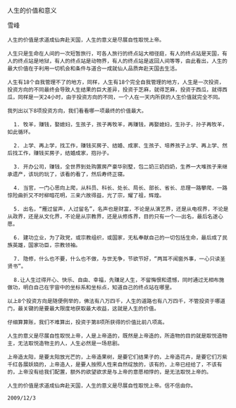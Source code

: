 人生的价值和意义

雪峰


    人生的价值是求道成仙奔赴天国，人生的意义是尽展自性取悦上帝。

    人生只是生命在人间的一次短暂旅行，可各人旅行的终点站大相径庭，有人的终点站是天国，有人的终点站是地狱，有人的终点站是动物界，有人的终点站是返回人间等等，由此看出，人生的最大价值在于利用一切机会和条件与道合一成就仙人品质奔赴天国去生活。

    人生有18个自我管理不了的地方，同样，人生有18个完全自我管理的地方，人生是一次投资，投资方向的不同最终会导致人生结果的巨大差异，投资于芝麻，就得芝麻，投资于西瓜，就得西瓜，同样是一天24小时，由于投资方向的不同，一个人在一天内所获的人生价值就完全不同。

    我列出以下8项投资方向，我们看看哪一项最终的价值最大。

      1. 牧羊，赚钱，娶媳妇，生孩子，孩子再牧羊，再赚钱，再娶媳妇，生孙子，孙子再牧羊，如此循环。

      2. 上学、再上学，找工作，赚钱买房子、结婚、成家、生孩子、培养孩子上学、再上学、然后找工作，赚钱买房子，结婚成家，抱孙子。

      3. 开办公司，赚钱，全世界到处购置房产豪华别墅，包二奶三奶四奶，生养一大堆孩子来继承遗产，该玩的玩了，该看的看了，然后寿终正寝。

      4. 当官，一门心思向上爬，从科员、科长、处长、局长、部长、省长、总理一路攀爬，一路惊险曲折又不时柳暗花明，三亲六故得益，光了宗，耀了祖，辉煌。

      5. 出名，“雁过留声，人过留名”，名声也是财富，不论是从演艺界，还是从电视界，不论是从政界，还是从文化界，不论是从宗教界，还是从修炼界，目的只有一个——出名，最后名遂心愿。

      6. 建功立业，为了政党，或宗教组织，或国家，无私奉献自己的一切包括生命，最后成了民族英雄，国家功臣，宗教领袖。

      7. 隐修，什么也不要，什么也不做，与世无争，节欲节好，“两耳不闻窗外事，一心只读圣贤书”。

      8.让人生过得开心、快乐、自由、幸福，先赚足人生，不留悔恨和遗憾，同时通过无相布施做功，明白自己在宇宙中的坐标系和坐标点，知道自己的终点站在哪里。

    以上8个投资方向是随便例举的，佛法有八万四千，人生的道路也有八万四千，不管投资于哪道门，最关键的是要最大限度地获取最大收益，这就是人生的价值。

    仔细算算账，我们不难算出，投资于第8项所获得的价值比前八项高。

    人生的意义是尽展自性取悦上帝，人是上帝造的，既然是上帝造的，所造物的目的就是取悦造物主，无法取悦造物主的人，人生必然是一场悲剧。

    上帝造太阳，是要太阳放光芒的，上帝造果树，是要它们结果子的，上帝造花卉，是要它们万紫千红各展妖娆的，上帝造人，是要人按照人性来自然绽放的，该有的，上帝已经给了，不该有的，上帝没有给我们配置，额外的欲望欲求是与上帝的意愿相悖的，是无法取悦上帝的。

    人生的价值是求道成仙奔赴天国，人生的意义是尽展自性取悦上帝。信不信由你。

    2009/12/3



